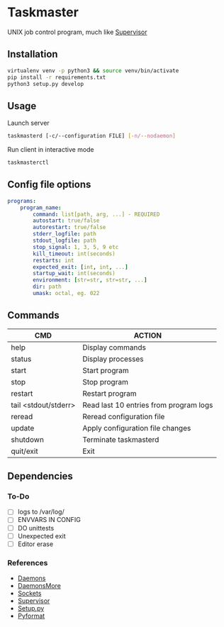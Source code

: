 # Taskmaster
UNIX job control program, much like [Supervisor](http://supervisord.org/)

## Installation
```sh
virtualenv venv -p python3 && source venv/bin/activate
pip install -r requirements.txt
python3 setup.py develop
```

## Usage

Launch server
```sh
taskmasterd [-c/--configuration FILE] [-n/--nodaemon]
```

Run client in interactive mode
```sh
taskmasterctl
```

## Config file options
```yaml
programs:
    program_name:
        command: list[path, arg, ...] - REQUIRED
        autostart: true/false
        autorestart: true/false
        stderr_logfile: path
        stdout_logfile: path
        stop_signal: 1, 3, 5, 9 etc
        kill_timeout: int(seconds)
        restarts: int
        expected_exit: [int, int, ...]
        startup_wait: int(seconds)
        environment: [str=str, str=str, ...]
        dir: path
        umask: octal, eg. 022
```

## Commands
| CMD | ACTION |
|---------|---------|
| help | Display commands |
| status | Display processes |
| start <name> | Start program |
| stop <name> | Stop program |
| restart <name> | Restart program |
| tail <name> <stdout/stderr> | Read last 10 entries from program logs |
| reread | Reread configuration file |
| update | Apply configuration file changes |
| shutdown | Terminate taskmasterd |
| quit/exit | Exit |

## Dependencies

### To-Do
- [ ] logs to /var/log/
- [ ] ENVVARS IN CONFIG
- [ ] DO unittests
- [ ] Unexpected exit
- [ ] Editor erase

### References
- [Daemons](https://en.wikipedia.org/wiki/Daemon_(computing))
- [DaemonsMore](http://www.cems.uwe.ac.uk/~irjohnso/coursenotes/lrc/system/daemons/d3.htm)
- [Sockets](https://pymotw.com/2/socket/tcp.html)
- [Supervisor](https://www.digitalocean.com/community/tutorials/how-to-install-and-manage-supervisor-on-ubuntu-and-debian-vps)
- [Setup.py](https://amir.rachum.com/blog/2017/07/28/python-entry-points/)
- [Pyformat](https://pyformat.info/)
